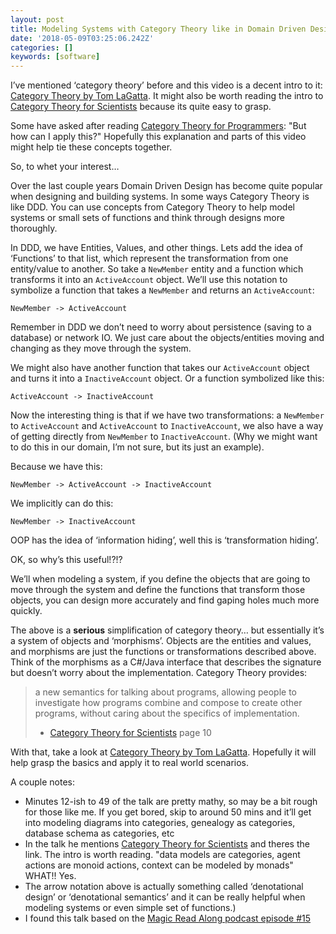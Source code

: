 ```yaml
---
layout: post
title: Modeling Systems with Category Theory like in Domain Driven Design
date: '2018-05-09T03:25:06.242Z'
categories: []
keywords: [software]
---
```


I’ve mentioned ‘category theory’ before and this video is a decent intro to it: [Category Theory by Tom LaGatta](https://www.youtube.com/watch?v=o6L6XeNdd_k). It might also be worth reading the intro to [Category Theory for Scientists](http://math.mit.edu/~dspivak/CT4S.pdf) because its quite easy to grasp.

Some have asked after reading [Category Theory for Programmers](https://bartoszmilewski.com/2014/10/28/category-theory-for-programmers-the-preface/): "But how can I apply this?" Hopefully this explanation and parts of this video might help tie these concepts together.

So, to whet your interest…

Over the last couple years Domain Driven Design has become quite popular when designing and building systems. In some ways Category Theory is like DDD. You can use concepts from Category Theory to help model systems or small sets of functions and think through designs more thoroughly.

In DDD, we have Entities, Values, and other things. Lets add the idea of ‘Functions’ to that list, which represent the transformation from one entity/value to another. So take a `NewMember` entity and a function which transforms it into an `ActiveAccount` object. We’ll use this notation to symbolize a function that takes a `NewMember` and returns an `ActiveAccount`:

```
NewMember -> ActiveAccount
```

Remember in DDD we don’t need to worry about persistence (saving to a database) or network IO. We just care about the objects/entities moving and changing as they move through the system.

We might also have another function that takes our `ActiveAccount` object and turns it into a `InactiveAccount` object. Or a function symbolized like this:

```
ActiveAccount -> InactiveAccount
```

Now the interesting thing is that if we have two transformations: a `NewMember` to `ActiveAccount` and `ActiveAccount` to `InactiveAccount`, we also have a way of getting directly from `NewMember` to `InactiveAccount`. (Why we might want to do this in our domain, I’m not sure, but its just an example).

Because we have this:

```
NewMember -> ActiveAccount -> InactiveAccount
```

We implicitly can do this:

```
NewMember -> InactiveAccount
```

OOP has the idea of ‘information hiding’, well this is ‘transformation hiding’.

OK, so why’s this useful!?!?

We’ll when modeling a system, if you define the objects that are going to move through the system and define the functions that transform those objects, you can design more accurately and find gaping holes much more quickly.

The above is a **serious** simplification of category theory… but essentially it’s a system of objects and ‘morphisms’. Objects are the entities and values, and morphisms are just the functions or transformations described above. Think of the morphisms as a C#/Java interface that describes the signature but doesn’t worry about the implementation. Category Theory provides:

> a new semantics for talking about programs, allowing people to investigate how programs combine and compose to create other programs, without caring about the specifics of implementation.  
> - [Category Theory for Scientists](http://math.mit.edu/~dspivak/CT4S.pdf) page 10

With that, take a look at [Category Theory by Tom LaGatta](https://www.youtube.com/watch?v=o6L6XeNdd_k). Hopefully it will help grasp the basics and apply it to real world scenarios.

A couple notes:

*   Minutes 12-ish to 49 of the talk are pretty mathy, so may be a bit rough for those like me. If you get bored, skip to around 50 mins and it’ll get into modeling diagrams into categories, genealogy as categories, database schema as categories, etc
*   In the talk he mentions [Category Theory for Scientists](http://math.mit.edu/~dspivak/CT4S.pdf) and theres the link. The intro is worth reading. "data models are categories, agent actions are monoid actions, context can be modeled by monads" WHAT!! Yes.
*   The arrow notation above is actually something called ‘denotational design’ or ‘denotational semantics’ and it can be really helpful when modeling systems or even simple set of functions.)
*   I found this talk based on the [Magic Read Along podcast episode #15](http://www.magicreadalong.com/episode/15)